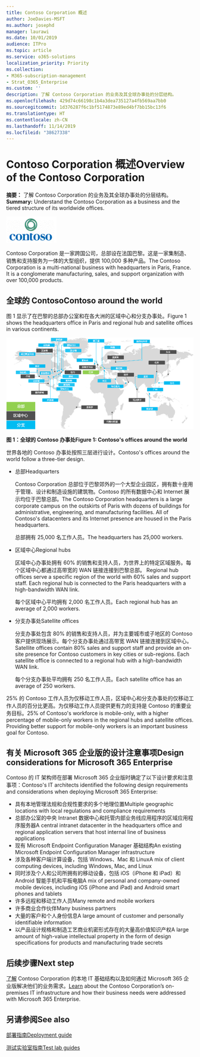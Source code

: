 ```yaml
---
title: Contoso Corporation 概述
author: JoeDavies-MSFT
ms.author: josephd
manager: laurawi
ms.date: 10/01/2019
audience: ITPro
ms.topic: article
ms.service: o365-solutions
localization_priority: Priority
ms.collection:
- M365-subscription-management
- Strat_O365_Enterprise
ms.custom: ''
description: 了解 Contoso Corporation 的业务及其全球办事处的分层结构。
ms.openlocfilehash: 429d74c66198c1b4a3dea735127a4fb569aa7bb0
ms.sourcegitcommit: 1d376287f6c1bf5174873e89ed4bf7bb15bc13f6
ms.translationtype: HT
ms.contentlocale: zh-CN
ms.lasthandoff: 11/14/2019
ms.locfileid: "38627338"
---
```

# <a name="overview-of-the-contoso-corporation"></a><span data-ttu-id="ce0bd-103">Contoso Corporation 概述</span><span class="sxs-lookup"><span data-stu-id="ce0bd-103">Overview of the Contoso Corporation</span></span>

<span data-ttu-id="ce0bd-104">**摘要：** 了解 Contoso Corporation 的业务及其全球办事处的分层结构。</span><span class="sxs-lookup"><span data-stu-id="ce0bd-104">**Summary:** Understand the Contoso Corporation as a business and the tiered structure of its worldwide offices.</span></span>

![Contoso Corporation](./media/contoso-overview/contoso-icon.png)

<span data-ttu-id="ce0bd-p101">Contoso Corporation 是一家跨国公司，总部设在法国巴黎。这是一家集制造、销售和支持服务为一体的大型组织，提供 100,000 多种产品。</span><span class="sxs-lookup"><span data-stu-id="ce0bd-p101">The Contoso Corporation is a multi-national business with headquarters in Paris, France. It is a conglomerate manufacturing, sales, and support organization with over 100,000 products.</span></span>

## <a name="contoso-around-the-world"></a><span data-ttu-id="ce0bd-108">全球的 Contoso</span><span class="sxs-lookup"><span data-stu-id="ce0bd-108">Contoso around the world</span></span>

<span data-ttu-id="ce0bd-109">图 1 显示了在巴黎的总部办公室和在各大洲的区域中心和分支办事处。</span><span class="sxs-lookup"><span data-stu-id="ce0bd-109">Figure 1 shows the headquarters office in Paris and regional hub and satellite offices in various continents.</span></span>

![全球的 Contoso 办事处](./media/contoso-overview/contoso-overview-fig1.png)

<span data-ttu-id="ce0bd-111">**图 1：全球的 Contoso 办事处**</span><span class="sxs-lookup"><span data-stu-id="ce0bd-111">**Figure 1: Contoso's offices around the world**</span></span>
 
<span data-ttu-id="ce0bd-112">世界各地的 Contoso 办事处按照三层进行设计。</span><span class="sxs-lookup"><span data-stu-id="ce0bd-112">Contoso's offices around the world follow a three-tier design.</span></span>

- <span data-ttu-id="ce0bd-113">总部</span><span class="sxs-lookup"><span data-stu-id="ce0bd-113">Headquarters</span></span>

  <span data-ttu-id="ce0bd-p102">Contoso Corporation 总部位于巴黎郊外的一个大型企业园区，拥有数十座用于管理、设计和制造设施的建筑物。Contoso 的所有数据中心和 Internet 展示均位于巴黎总部。</span><span class="sxs-lookup"><span data-stu-id="ce0bd-p102">The Contoso Corporation headquarters is a large corporate campus on the outskirts of Paris with dozens of buildings for administrative, engineering, and manufacturing facilities. All of Contoso's datacenters and its Internet presence are housed in the Paris headquarters.</span></span>

  <span data-ttu-id="ce0bd-116">总部拥有 25,000 名工作人员。</span><span class="sxs-lookup"><span data-stu-id="ce0bd-116">The headquarters has 25,000 workers.</span></span>

- <span data-ttu-id="ce0bd-117">区域中心</span><span class="sxs-lookup"><span data-stu-id="ce0bd-117">Regional hubs</span></span>

  <span data-ttu-id="ce0bd-p103">区域中心办事处拥有 60% 的销售和支持人员，为世界上的特定区域服务。每个区域中心都通过高带宽的 WAN 链接连接到巴黎总部。 </span><span class="sxs-lookup"><span data-stu-id="ce0bd-p103">Regional hub offices serve a specific region of the world with 60% sales and support staff. Each regional hub is connected to the Paris headquarters with a high-bandwidth WAN link.</span></span>

  <span data-ttu-id="ce0bd-120">每个区域中心平均拥有 2,000 名工作人员。</span><span class="sxs-lookup"><span data-stu-id="ce0bd-120">Each regional hub has an average of 2,000 workers.</span></span>

- <span data-ttu-id="ce0bd-121">分支办事处</span><span class="sxs-lookup"><span data-stu-id="ce0bd-121">Satellite offices</span></span>

  <span data-ttu-id="ce0bd-p104">分支办事处包含 80% 的销售和支持人员，并为主要城市或子地区的 Contoso 客户提供现场展示。每个分支办事处通过高带宽 WAN 链接连接到区域中心。</span><span class="sxs-lookup"><span data-stu-id="ce0bd-p104">Satellite offices contain 80% sales and support staff and provide an on-site presence for Contoso customers in key cities or sub-regions. Each satellite office is connected to a regional hub with a high-bandwidth WAN link.</span></span>

  <span data-ttu-id="ce0bd-124">每个分支办事处平均拥有 250 名工作人员。</span><span class="sxs-lookup"><span data-stu-id="ce0bd-124">Each satellite office has an average of 250 workers.</span></span>

<span data-ttu-id="ce0bd-p105">25% 的 Contoso 工作人员为仅移动工作人员，区域中心和分支办事处的仅移动工作人员的百分比更高。为仅移动工作人员提供更有力的支持是 Contoso 的重要业务目标。</span><span class="sxs-lookup"><span data-stu-id="ce0bd-p105">25% of Contoso's workforce is mobile-only, with a higher percentage of mobile-only workers in the regional hubs and satellite offices. Providing better support for mobile-only workers is an important business goal for Contoso.</span></span>

## <a name="design-considerations-for-microsoft-365-enterprise"></a><span data-ttu-id="ce0bd-127">有关 Microsoft 365 企业版的设计注意事项</span><span class="sxs-lookup"><span data-stu-id="ce0bd-127">Design considerations for Microsoft 365 Enterprise</span></span>

<span data-ttu-id="ce0bd-128">Contoso 的 IT 架构师在部署 Microsoft 365 企业版时确定了以下设计要求和注意事项：</span><span class="sxs-lookup"><span data-stu-id="ce0bd-128">Contoso's IT architects identified the following design requirements and considerations when deploying Microsoft 365 Enterprise:</span></span> 

- <span data-ttu-id="ce0bd-129">具有本地管理法规和合规性要求的多个地理位置</span><span class="sxs-lookup"><span data-stu-id="ce0bd-129">Multiple geographic locations with local regulations and compliance requirements</span></span>
- <span data-ttu-id="ce0bd-130">总部办公室的中央 Intranet 数据中心和托管内部业务线应用程序的区域应用程序服务器</span><span class="sxs-lookup"><span data-stu-id="ce0bd-130">A central intranet datacenter in the headquarters office and regional application servers that host internal line of business applications</span></span>
- <span data-ttu-id="ce0bd-131">现有 Microsoft Endpoint Configuration Manager 基础结构</span><span class="sxs-lookup"><span data-stu-id="ce0bd-131">An existing Microsoft Endpoint Configuration Manager infrastructure</span></span>
- <span data-ttu-id="ce0bd-132">涉及各种客户端计算设备，包括 Windows、Mac 和 Linux</span><span class="sxs-lookup"><span data-stu-id="ce0bd-132">A mix of client computing devices, including Windows, Mac, and Linux</span></span>
- <span data-ttu-id="ce0bd-133">同时涉及个人和公司所拥有的移动设备，包括 iOS（iPhone 和 iPad）和 Android 智能手机和平板电脑</span><span class="sxs-lookup"><span data-stu-id="ce0bd-133">A mix of personal and company-owned mobile devices, including iOS (iPhone and iPad) and Android smart phones and tablets</span></span>
- <span data-ttu-id="ce0bd-134">许多远程和移动工作人员</span><span class="sxs-lookup"><span data-stu-id="ce0bd-134">Many remote and mobile workers</span></span>
- <span data-ttu-id="ce0bd-135">许多商业合作伙伴</span><span class="sxs-lookup"><span data-stu-id="ce0bd-135">Many business partners</span></span>
- <span data-ttu-id="ce0bd-136">大量的客户和个人身份信息</span><span class="sxs-lookup"><span data-stu-id="ce0bd-136">A large amount of customer and personally identifiable information</span></span>
- <span data-ttu-id="ce0bd-137">以产品设计规格和制造工艺商业机密形式存在的大量高价值知识产权</span><span class="sxs-lookup"><span data-stu-id="ce0bd-137">A large amount of high-value intellectual property in the form of design specifications for products and manufacturing trade secrets</span></span>

## <a name="next-step"></a><span data-ttu-id="ce0bd-138">后续步骤</span><span class="sxs-lookup"><span data-stu-id="ce0bd-138">Next step</span></span>

<span data-ttu-id="ce0bd-139">[了解](contoso-infra-needs.md) Contoso Corporation 的本地 IT 基础结构以及如何通过 Microsoft 365 企业版解决他们的业务需求。</span><span class="sxs-lookup"><span data-stu-id="ce0bd-139">[Learn](contoso-infra-needs.md) about the Contoso Corporation’s on-premises IT infrastructure and how their business needs were addressed with Microsoft 365 Enterprise.</span></span>

## <a name="see-also"></a><span data-ttu-id="ce0bd-140">另请参阅</span><span class="sxs-lookup"><span data-stu-id="ce0bd-140">See also</span></span>

[<span data-ttu-id="ce0bd-141">部署指南</span><span class="sxs-lookup"><span data-stu-id="ce0bd-141">Deployment guide</span></span>](deploy-microsoft-365-enterprise.md)

[<span data-ttu-id="ce0bd-142">测试实验室指南</span><span class="sxs-lookup"><span data-stu-id="ce0bd-142">Test lab guides</span></span>](m365-enterprise-test-lab-guides.md)



